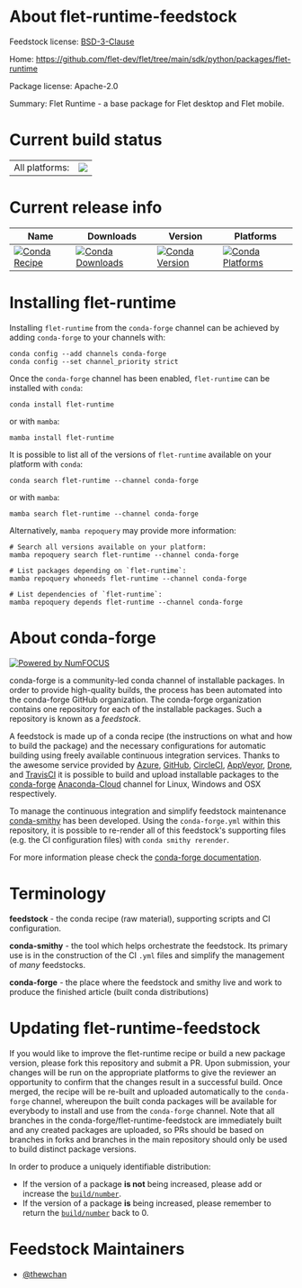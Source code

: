 About flet-runtime-feedstock
============================

Feedstock license: [BSD-3-Clause](https://github.com/conda-forge/flet-runtime-feedstock/blob/main/LICENSE.txt)

Home: https://github.com/flet-dev/flet/tree/main/sdk/python/packages/flet-runtime

Package license: Apache-2.0

Summary: Flet Runtime - a base package for Flet desktop and Flet mobile.

Current build status
====================


<table><tr><td>All platforms:</td>
    <td>
      <a href="https://dev.azure.com/conda-forge/feedstock-builds/_build/latest?definitionId=19731&branchName=main">
        <img src="https://dev.azure.com/conda-forge/feedstock-builds/_apis/build/status/flet-runtime-feedstock?branchName=main">
      </a>
    </td>
  </tr>
</table>

Current release info
====================

| Name | Downloads | Version | Platforms |
| --- | --- | --- | --- |
| [![Conda Recipe](https://img.shields.io/badge/recipe-flet--runtime-green.svg)](https://anaconda.org/conda-forge/flet-runtime) | [![Conda Downloads](https://img.shields.io/conda/dn/conda-forge/flet-runtime.svg)](https://anaconda.org/conda-forge/flet-runtime) | [![Conda Version](https://img.shields.io/conda/vn/conda-forge/flet-runtime.svg)](https://anaconda.org/conda-forge/flet-runtime) | [![Conda Platforms](https://img.shields.io/conda/pn/conda-forge/flet-runtime.svg)](https://anaconda.org/conda-forge/flet-runtime) |

Installing flet-runtime
=======================

Installing `flet-runtime` from the `conda-forge` channel can be achieved by adding `conda-forge` to your channels with:

```
conda config --add channels conda-forge
conda config --set channel_priority strict
```

Once the `conda-forge` channel has been enabled, `flet-runtime` can be installed with `conda`:

```
conda install flet-runtime
```

or with `mamba`:

```
mamba install flet-runtime
```

It is possible to list all of the versions of `flet-runtime` available on your platform with `conda`:

```
conda search flet-runtime --channel conda-forge
```

or with `mamba`:

```
mamba search flet-runtime --channel conda-forge
```

Alternatively, `mamba repoquery` may provide more information:

```
# Search all versions available on your platform:
mamba repoquery search flet-runtime --channel conda-forge

# List packages depending on `flet-runtime`:
mamba repoquery whoneeds flet-runtime --channel conda-forge

# List dependencies of `flet-runtime`:
mamba repoquery depends flet-runtime --channel conda-forge
```


About conda-forge
=================

[![Powered by
NumFOCUS](https://img.shields.io/badge/powered%20by-NumFOCUS-orange.svg?style=flat&colorA=E1523D&colorB=007D8A)](https://numfocus.org)

conda-forge is a community-led conda channel of installable packages.
In order to provide high-quality builds, the process has been automated into the
conda-forge GitHub organization. The conda-forge organization contains one repository
for each of the installable packages. Such a repository is known as a *feedstock*.

A feedstock is made up of a conda recipe (the instructions on what and how to build
the package) and the necessary configurations for automatic building using freely
available continuous integration services. Thanks to the awesome service provided by
[Azure](https://azure.microsoft.com/en-us/services/devops/), [GitHub](https://github.com/),
[CircleCI](https://circleci.com/), [AppVeyor](https://www.appveyor.com/),
[Drone](https://cloud.drone.io/welcome), and [TravisCI](https://travis-ci.com/)
it is possible to build and upload installable packages to the
[conda-forge](https://anaconda.org/conda-forge) [Anaconda-Cloud](https://anaconda.org/)
channel for Linux, Windows and OSX respectively.

To manage the continuous integration and simplify feedstock maintenance
[conda-smithy](https://github.com/conda-forge/conda-smithy) has been developed.
Using the ``conda-forge.yml`` within this repository, it is possible to re-render all of
this feedstock's supporting files (e.g. the CI configuration files) with ``conda smithy rerender``.

For more information please check the [conda-forge documentation](https://conda-forge.org/docs/).

Terminology
===========

**feedstock** - the conda recipe (raw material), supporting scripts and CI configuration.

**conda-smithy** - the tool which helps orchestrate the feedstock.
                   Its primary use is in the construction of the CI ``.yml`` files
                   and simplify the management of *many* feedstocks.

**conda-forge** - the place where the feedstock and smithy live and work to
                  produce the finished article (built conda distributions)


Updating flet-runtime-feedstock
===============================

If you would like to improve the flet-runtime recipe or build a new
package version, please fork this repository and submit a PR. Upon submission,
your changes will be run on the appropriate platforms to give the reviewer an
opportunity to confirm that the changes result in a successful build. Once
merged, the recipe will be re-built and uploaded automatically to the
`conda-forge` channel, whereupon the built conda packages will be available for
everybody to install and use from the `conda-forge` channel.
Note that all branches in the conda-forge/flet-runtime-feedstock are
immediately built and any created packages are uploaded, so PRs should be based
on branches in forks and branches in the main repository should only be used to
build distinct package versions.

In order to produce a uniquely identifiable distribution:
 * If the version of a package **is not** being increased, please add or increase
   the [``build/number``](https://docs.conda.io/projects/conda-build/en/latest/resources/define-metadata.html#build-number-and-string).
 * If the version of a package **is** being increased, please remember to return
   the [``build/number``](https://docs.conda.io/projects/conda-build/en/latest/resources/define-metadata.html#build-number-and-string)
   back to 0.

Feedstock Maintainers
=====================

* [@thewchan](https://github.com/thewchan/)

